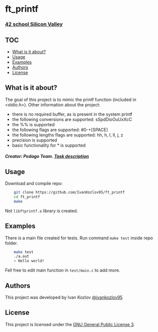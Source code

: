 # ft_printf
### [42 school Silicon Valley][42]

## TOC

* [What is it about?](#what-is-it-about)
* [Usage](#usage)
* [Examples](#examples)
* [Authors](#authors)
* [License](#license)

## What is it about?
The goal of this project is to mimic the printf function (included in <stdio.h>).
Other information about the project:

 * there is no required buffer, as is present in the system printf
 * the following conversions are supported: sSpdDioOuUxXcC
 * the %% is supported
 * the following flags are supported: #0-+[SPACE]
 * the following lengths flags are supported: hh, h, l, ll, j, z
 * precision is supported
 * basic functionality for * is supported 

##### Creator: Pedago Team. [Task description][pdf]

## Usage
Download and compile repo:
```sh
    git clone https://github.com/IvanKozlov95/ft_printf
    cd ft_printf
    make
```
Not `libftprintf.a` library is created.

## Examples
There is a main file created for tests. Run command `make test` inside repo folder.
```sh
    make test
    ./a.out
    > Hello world!
```
Fell free to edit main function in `test/main.c` to add more.

## Authors
This project was developed by Ivan Kozlov [@ivankozlov95][me]

## License
This project is licensed under the [GNU General Public License 3][license].

[42]: http://42.us.org "42 USA"
[pdf]: https://github.com/IvanKozlov95/fillit/blob/master/resources/ft_printf.en.pdf "pdf"
[license]: https://github.com/IvanKozlov95/fillit/blob/master/LICENSE "license"
[me]: https://github.com/IvanKozlov95 "ivankozlov95"
